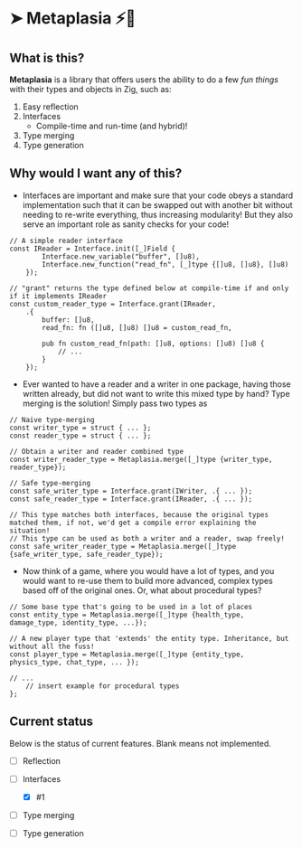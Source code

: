 # ➤ Metaplasia ⚡🦠

## What is this?

**Metaplasia** is a library that offers users the ability to do a few _fun things_ with their types and objects in Zig, such as:

1. Easy reflection
2. Interfaces
   - Compile-time and run-time (and hybrid)!
4. Type merging
5. Type generation

## Why would I want any of this?

- Interfaces are important and make sure that your code obeys a standard implementation such that it can be swapped out with another bit without needing to re-write everything, thus increasing modularity!
But they also serve an important role as sanity checks for your code!
```zig
// A simple reader interface
const IReader = Interface.init([_]Field {
		Interface.new_variable("buffer", []u8),
		Interface.new_function("read_fn", [_]type {[]u8, []u8}, []u8)
	});

// "grant" returns the type defined below at compile-time if and only if it implements IReader 
const custom_reader_type = Interface.grant(IReader,
	.{
		buffer: []u8,
		read_fn: fn ([]u8, []u8) []u8 = custom_read_fn,

		pub fn custom_read_fn(path: []u8, options: []u8) []u8 {
			// ...
		}
	});
```
- Ever wanted to have a reader and a writer in one package, having those written already, but did not want to write this mixed type by hand? Type merging is the solution! Simply pass two types as 
```zig
// Naive type-merging
const writer_type = struct { ... };
const reader_type = struct { ... };

// Obtain a writer and reader combined type
const writer_reader_type = Metaplasia.merge([_]type {writer_type, reader_type});

// Safe type-merging
const safe_writer_type = Interface.grant(IWriter, .{ ... });
const safe_reader_type = Interface.grant(IReader, .{ ... });

// This type matches both interfaces, because the original types matched them, if not, we'd get a compile error explaining the situation!
// This type can be used as both a writer and a reader, swap freely!
const safe_writer_reader_type = Metaplasia.merge([_]type {safe_writer_type, safe_reader_type});
```

- Now think of a game, where you would have a lot of types, and you would want to re-use them to build more advanced, complex types based off of the original ones. Or, what about procedural types?
```zig
// Some base type that's going to be used in a lot of places
const entity_type = Metaplasia.merge([_]type {health_type, damage_type, identity_type, ...});

// A new player type that 'extends' the entity type. Inheritance, but without all the fuss!
const player_type = Metaplasia.merge([_]type {entity_type, physics_type, chat_type, ... });

// ...
	// insert example for procedural types
};
```

## Current status

Below is the status of current features.
Blank means not implemented.

- [ ] Reflection
- [ ] Interfaces
	- [x] #1
- [ ] Type merging
- [ ] Type generation

